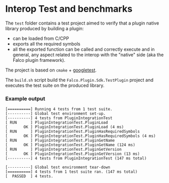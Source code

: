 # Interop Test and benchmarks

The `test` folder contains a test project aimed to verify that a plugin native library produced by building a plugin:
  - can be loaded from C/CPP
  - exports all the required symbols
  - all the exported function can be called and correctly execute
and in general, any aspect related to the interop with the "native" side (aka the Falco plugin framework).

The project is based on `cmake` + [googletest](https://github.com/google/googletest).

The `build.sh` script build the `Falco.Plugin.Sdk.TestPlugin` project and executes the test suite on the produced library.

### Example output
```
[==========] Running 4 tests from 1 test suite.
[----------] Global test environment set-up.
[----------] 4 tests from PluginIntegrationTest
[ RUN      ] PluginIntegrationTest.PluginLoad
[       OK ] PluginIntegrationTest.PluginLoad (4 ms)
[ RUN      ] PluginIntegrationTest.PluginHasRequiredSymbols
[       OK ] PluginIntegrationTest.PluginHasRequiredSymbols (4 ms)
[ RUN      ] PluginIntegrationTest.PluginGetName
[       OK ] PluginIntegrationTest.PluginGetName (124 ms)
[ RUN      ] PluginIntegrationTest.PluginGetVersion
[       OK ] PluginIntegrationTest.PluginGetVersion (13 ms)
[----------] 4 tests from PluginIntegrationTest (147 ms total)

[----------] Global test environment tear-down
[==========] 4 tests from 1 test suite ran. (147 ms total)
[  PASSED  ] 4 tests.
```

